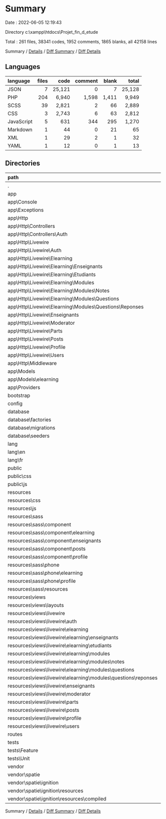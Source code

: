 # Summary

Date : 2022-06-05 12:19:43

Directory c:\\xampp\\htdocs\\Projet_fin_d_etude

Total : 261 files,  38341 codes, 1952 comments, 1865 blanks, all 42158 lines

Summary / [Details](details.md) / [Diff Summary](diff.md) / [Diff Details](diff-details.md)

## Languages
| language | files | code | comment | blank | total |
| :--- | ---: | ---: | ---: | ---: | ---: |
| JSON | 7 | 25,121 | 0 | 7 | 25,128 |
| PHP | 204 | 6,940 | 1,598 | 1,411 | 9,949 |
| SCSS | 39 | 2,821 | 2 | 66 | 2,889 |
| CSS | 3 | 2,743 | 6 | 63 | 2,812 |
| JavaScript | 5 | 631 | 344 | 295 | 1,270 |
| Markdown | 1 | 44 | 0 | 21 | 65 |
| XML | 1 | 29 | 2 | 1 | 32 |
| YAML | 1 | 12 | 0 | 1 | 13 |

## Directories
| path | files | code | comment | blank | total |
| :--- | ---: | ---: | ---: | ---: | ---: |
| . | 261 | 38,341 | 1,952 | 1,865 | 42,158 |
| app | 92 | 3,074 | 323 | 742 | 4,139 |
| app\\Console | 1 | 15 | 12 | 6 | 33 |
| app\\Exceptions | 1 | 19 | 17 | 6 | 42 |
| app\\Http | 69 | 2,639 | 232 | 597 | 3,468 |
| app\\Http\\Controllers | 8 | 119 | 127 | 50 | 296 |
| app\\Http\\Controllers\\Auth | 6 | 95 | 117 | 41 | 253 |
| app\\Http\\Livewire | 52 | 2,388 | 32 | 505 | 2,925 |
| app\\Http\\Livewire\\Auth | 3 | 130 | 0 | 35 | 165 |
| app\\Http\\Livewire\\Elearning | 22 | 991 | 6 | 212 | 1,209 |
| app\\Http\\Livewire\\Elearning\\Enseignants | 1 | 28 | 0 | 9 | 37 |
| app\\Http\\Livewire\\Elearning\\Etudiants | 1 | 18 | 0 | 5 | 23 |
| app\\Http\\Livewire\\Elearning\\Modules | 19 | 925 | 6 | 192 | 1,123 |
| app\\Http\\Livewire\\Elearning\\Modules\\Notes | 3 | 223 | 5 | 37 | 265 |
| app\\Http\\Livewire\\Elearning\\Modules\\Questions | 7 | 251 | 0 | 56 | 307 |
| app\\Http\\Livewire\\Elearning\\Modules\\Questions\\Reponses | 2 | 64 | 0 | 16 | 80 |
| app\\Http\\Livewire\\Enseignants | 2 | 188 | 6 | 33 | 227 |
| app\\Http\\Livewire\\Moderator | 3 | 93 | 0 | 20 | 113 |
| app\\Http\\Livewire\\Parts | 1 | 23 | 0 | 8 | 31 |
| app\\Http\\Livewire\\Posts | 12 | 493 | 7 | 96 | 596 |
| app\\Http\\Livewire\\Profile | 5 | 253 | 5 | 53 | 311 |
| app\\Http\\Livewire\\Users | 2 | 69 | 2 | 23 | 94 |
| app\\Http\\Middleware | 8 | 92 | 52 | 35 | 179 |
| app\\Models | 16 | 315 | 0 | 103 | 418 |
| app\\Models\\elearning | 7 | 120 | 0 | 42 | 162 |
| app\\Providers | 5 | 86 | 62 | 30 | 178 |
| bootstrap | 1 | 17 | 30 | 9 | 56 |
| config | 15 | 523 | 718 | 237 | 1,478 |
| database | 22 | 515 | 230 | 89 | 834 |
| database\\factories | 2 | 47 | 35 | 9 | 91 |
| database\\migrations | 19 | 457 | 190 | 76 | 723 |
| database\\seeders | 1 | 11 | 5 | 4 | 20 |
| lang | 13 | 1,152 | 130 | 47 | 1,329 |
| lang\\en | 4 | 143 | 60 | 24 | 227 |
| lang\\fr | 7 | 277 | 70 | 21 | 368 |
| public | 4 | 3,373 | 349 | 354 | 4,076 |
| public\\css | 1 | 2,742 | 4 | 62 | 2,808 |
| public\\js | 1 | 613 | 315 | 279 | 1,207 |
| resources | 96 | 5,136 | 110 | 320 | 5,566 |
| resources\\css | 1 | 0 | 0 | 1 | 1 |
| resources\\js | 2 | 13 | 19 | 12 | 44 |
| resources\\sass | 39 | 2,821 | 2 | 66 | 2,889 |
| resources\\sass\\component | 20 | 2,247 | 0 | 27 | 2,274 |
| resources\\sass\\component\\elearning | 7 | 923 | 0 | 9 | 932 |
| resources\\sass\\component\\enseignants | 2 | 91 | 0 | 2 | 93 |
| resources\\sass\\component\\posts | 3 | 429 | 0 | 4 | 433 |
| resources\\sass\\component\\profile | 1 | 225 | 0 | 1 | 226 |
| resources\\sass\\phone | 8 | 213 | 0 | 9 | 222 |
| resources\\sass\\phone\\elearning | 1 | 9 | 0 | 1 | 10 |
| resources\\sass\\phone\\profile | 1 | 9 | 0 | 1 | 10 |
| resources\\sass\\resources | 7 | 239 | 0 | 13 | 252 |
| resources\\views | 54 | 2,302 | 89 | 241 | 2,632 |
| resources\\views\\layouts | 1 | 39 | 0 | 18 | 57 |
| resources\\views\\livewire | 53 | 2,263 | 89 | 223 | 2,575 |
| resources\\views\\livewire\\auth | 3 | 138 | 0 | 26 | 164 |
| resources\\views\\livewire\\elearning | 23 | 887 | 0 | 76 | 963 |
| resources\\views\\livewire\\elearning\\enseignants | 1 | 28 | 0 | 3 | 31 |
| resources\\views\\livewire\\elearning\\etudiants | 1 | 15 | 0 | 4 | 19 |
| resources\\views\\livewire\\elearning\\modules | 20 | 837 | 0 | 68 | 905 |
| resources\\views\\livewire\\elearning\\modules\\notes | 4 | 171 | 0 | 9 | 180 |
| resources\\views\\livewire\\elearning\\modules\\questions | 7 | 125 | 0 | 18 | 143 |
| resources\\views\\livewire\\elearning\\modules\\questions\\reponses | 2 | 38 | 0 | 4 | 42 |
| resources\\views\\livewire\\enseignants | 2 | 249 | 0 | 28 | 277 |
| resources\\views\\livewire\\moderator | 3 | 65 | 0 | 3 | 68 |
| resources\\views\\livewire\\parts | 1 | 30 | 89 | 7 | 126 |
| resources\\views\\livewire\\posts | 12 | 326 | 0 | 39 | 365 |
| resources\\views\\livewire\\profile | 5 | 225 | 0 | 24 | 249 |
| resources\\views\\livewire\\users | 2 | 107 | 0 | 7 | 114 |
| routes | 4 | 34 | 33 | 17 | 84 |
| tests | 4 | 41 | 15 | 19 | 75 |
| tests\\Feature | 1 | 12 | 5 | 5 | 22 |
| tests\\Unit | 1 | 10 | 5 | 4 | 19 |
| vendor | 2 | 2 | 2 | 1 | 5 |
| vendor\\spatie | 2 | 2 | 2 | 1 | 5 |
| vendor\\spatie\\ignition | 2 | 2 | 2 | 1 | 5 |
| vendor\\spatie\\ignition\\resources | 2 | 2 | 2 | 1 | 5 |
| vendor\\spatie\\ignition\\resources\\compiled | 2 | 2 | 2 | 1 | 5 |

Summary / [Details](details.md) / [Diff Summary](diff.md) / [Diff Details](diff-details.md)